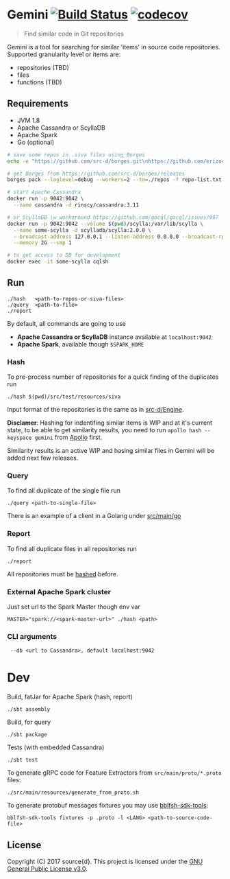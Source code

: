 # Gemini [![Build Status](https://travis-ci.org/src-d/gemini.svg?branch=master)](https://travis-ci.org/src-d/gemini) [![codecov](https://codecov.io/gh/src-d/gemini/branch/master/graph/badge.svg)](https://codecov.io/gh/src-d/gemini)
> Find similar code in Git repositories

Gemini is a tool for searching for similar 'items' in source code repositories.
Supported granularity level or items are:
 - repositories (TBD)
 - files
 - functions (TBD)

## Requirements
 - JVM 1.8
 - Apache Cassandra or ScyllaDB
 - Apache Spark
 - Go (optional)


```bash
# save some repos in .siva files using Borges
echo -e "https://github.com/src-d/borges.git\nhttps://github.com/erizocosmico/borges.git" > repo-list.txt

# get Borges from https://github.com/src-d/borges/releases
borges pack --loglevel=debug --workers=2 --to=./repos -f repo-list.txt

# start Apache Cassandra
docker run -p 9042:9042 \
  --name cassandra -d rinscy/cassandra:3.11

# or ScyllaDB \w workaround https://github.com/gocql/gocql/issues/987
docker run -p 9042:9042 --volume $(pwd)/scylla:/var/lib/scylla \
  --name some-scylla -d scylladb/scylla:2.0.0 \
  --broadcast-address 127.0.0.1 --listen-address 0.0.0.0 --broadcast-rpc-address 127.0.0.1 \
  --memory 2G --smp 1

# to get access to DB for development
docker exec -it some-scylla cqlsh
```


## Run
```
./hash   <path-to-repos-or-siva-files>
./query  <path-to-file>
./report
```

By default, all commands are going to use
 - **Apache Cassandra or ScyllaDB** instance available at `localhost:9042`
 - **Apache Spark**, available though `$SPARK_HOME`


### Hash
To pre-process number of repositories for a quick finding of the duplicates run

```
./hash $(pwd)/src/test/resources/siva
```

Input format of the repositories is the same as in [src-d/Engine](https://github.com/src-d/engine).

**Disclamer**: Hashing for indentifing similar items is WIP and at it's current state,
to be able to get similarity results, you need to run `apollo hash --keyspace gemini` from [Apollo](https://github.com/src-d/apollo/) first.

Similarity results is an active WIP and hasing similar files in Gemini will be added next few releases.



### Query
To find all duplicate of the single file run

```
./query <path-to-single-file>
```

There is an example of a client in a Golang under [src/main/go](src/main/go)

### Report
To find all duplicate files in all repositories run

```
./report
```

All repositories must be [hashed](#hash) before.



### External Apache Spark cluster
Just set url to the Spark Master though env var
```
MASTER="spark://<spark-master-url>" ./hash <path>
```

### CLI arguments

```
 --db <url to Cassandra>, default localhost:9042
```

# Dev

Build, fatJar for Apache Spark (hash, report)
```
./sbt assembly
```

Build, for query
```
./sbt package
```

Tests (with embedded Cassandra)
```
./sbt test
```

To generate gRPC code for Feature Extractors from `src/main/proto/*.proto` files:
```
./src/main/resources/generate_from_proto.sh
```

To generate protobuf messages fixtures you may use [bblfsh-sdk-tools](https://github.com/bblfsh/sdk):
```
bblfsh-sdk-tools fixtures -p .proto -l <LANG> <path-to-source-code-file>
```

## License

Copyright (C) 2017 source{d}.
This project is licensed under the [GNU General Public License v3.0](LICENSE).
